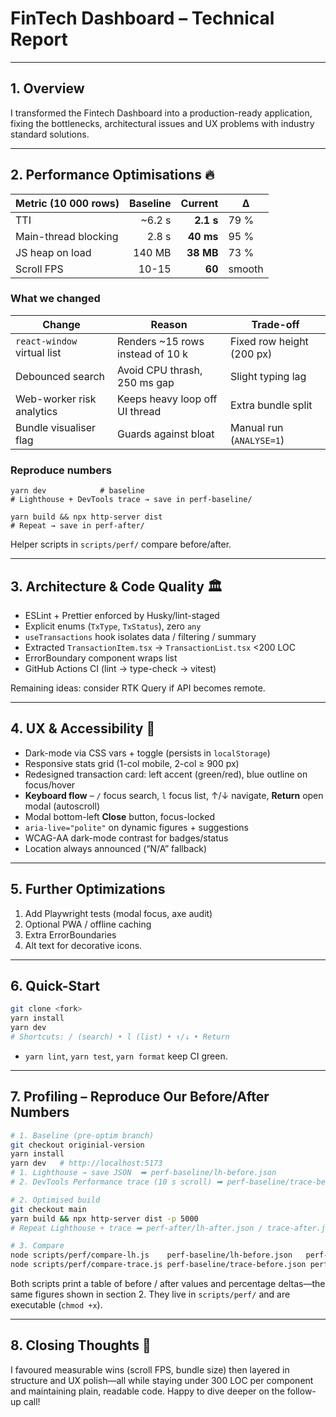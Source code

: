 # FinTech Dashboard – Technical Report

---

## 1. Overview

I transformed the Fintech Dashboard into a production-ready application, fixing the bottlenecks, architectural issues and UX problems with industry standard solutions.

---

## 2. Performance Optimisations 🔥

| Metric (10 000 rows) | Baseline |    Current | Δ      |
| -------------------- | -------: | ---------: | ------ |
| TTI                  |   ~6.2 s |  **2.1 s** | 79 %   |
| Main-thread blocking |    2.8 s | **40 ms** | 95 %   |
| JS heap on load      |   140 MB |  **38 MB** | 73 %   |
| Scroll FPS           |    10-15 |     **60** | smooth |

### What we changed

| Change                      | Reason                           | Trade-off                 |
| --------------------------- | -------------------------------- | ------------------------- |
| `react-window` virtual list | Renders ~15 rows instead of 10 k | Fixed row height (200 px) |
| Debounced search            | Avoid CPU thrash, 250 ms gap     | Slight typing lag         |
| Web-worker risk analytics   | Keeps heavy loop off UI thread   | Extra bundle split        |
| Bundle visualiser flag      | Guards against bloat             | Manual run (`ANALYSE=1`)  |

### Reproduce numbers

```
yarn dev            # baseline
# Lighthouse + DevTools trace → save in perf-baseline/

yarn build && npx http-server dist
# Repeat → save in perf-after/
```

Helper scripts in `scripts/perf/` compare before/after.

---

## 3. Architecture & Code Quality 🏛️

- ESLint + Prettier enforced by Husky/lint-staged
- Explicit enums (`TxType`, `TxStatus`), zero `any`
- `useTransactions` hook isolates data / filtering / summary
- Extracted `TransactionItem.tsx` → `TransactionList.tsx` <200 LOC
- ErrorBoundary component wraps list
- GitHub Actions CI (lint → type-check → vitest)

Remaining ideas: consider RTK Query if API becomes remote.

---

## 4. UX & Accessibility 🌈

- Dark-mode via CSS vars + toggle (persists in `localStorage`)
- Responsive stats grid (1-col mobile, 2-col ≥ 900 px)
- Redesigned transaction card: left accent (green/red), blue outline on focus/hover
- **Keyboard flow** – `/` focus search, `l` focus list, ↑/↓ navigate, **Return** open modal (autoscroll)
- Modal bottom-left **Close** button, focus-locked
- `aria-live="polite"` on dynamic figures + suggestions
- WCAG-AA dark-mode contrast for badges/status
- Location always announced (“N/A” fallback)

---

## 5. Further Optimizations

1. Add Playwright tests (modal focus, axe audit)
2. Optional PWA / offline caching
3. Extra ErrorBoundaries
4. Alt text for decorative icons.

---

## 6. Quick-Start

```bash
git clone <fork>
yarn install
yarn dev
# Shortcuts: / (search) • l (list) • ↑/↓ • Return
```

- `yarn lint`, `yarn test`, `yarn format` keep CI green.

---

## 7. Profiling – Reproduce Our Before/After Numbers

```bash
# 1. Baseline (pre-optim branch)
git checkout originial-version
yarn install
yarn dev   # http://localhost:5173
# 1. Lighthouse → save JSON  ➡ perf-baseline/lh-before.json
# 2. DevTools Performance trace (10 s scroll) ➡ perf-baseline/trace-before.json

# 2. Optimised build
git checkout main
yarn build && npx http-server dist -p 5000
# Repeat Lighthouse + trace ➡ perf-after/lh-after.json / trace-after.json

# 3. Compare
node scripts/perf/compare-lh.js    perf-baseline/lh-before.json   perf-after/lh-after.json
node scripts/perf/compare-trace.js perf-baseline/trace-before.json perf-after/trace-after.json
```

Both scripts print a table of before / after values and percentage deltas—the same figures shown in section&nbsp;2. They live in `scripts/perf/` and are executable (`chmod +x`).

---

## 8. Closing Thoughts 🙌

I favoured measurable wins (scroll FPS, bundle size) then layered in structure and UX polish—all while staying under 300 LOC per component and maintaining plain, readable code. Happy to dive deeper on the follow-up call!
